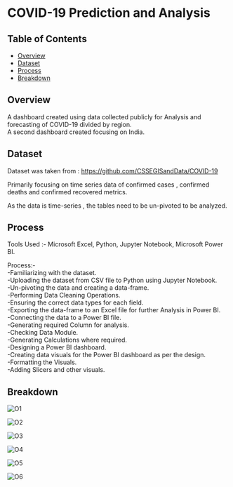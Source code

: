 # COVID-19 Prediction and Analysis

## Table of Contents

- [Overview](#overview)
- [Dataset](#dataset)
- [Process](#process)
- [Breakdown](#breakdown)  

## Overview

A dashboard created using data collected publicly for Analysis and forecasting of COVID-19 divided by region.   
A second dashboard created focusing on India.     

## Dataset

Dataset was taken from : https://github.com/CSSEGISandData/COVID-19  

Primarily focusing on time series data of confirmed cases , confirmed deaths and confirmed recovered metrics.  

As the data is time-series , the tables need to be un-pivoted to be analyzed.  

## Process

Tools Used :- Microsoft Excel, Python, Jupyter Notebook, Microsoft Power BI.  

Process:-   
-Familiarizing with the dataset.  
-Uploading the dataset from CSV file to Python using Jupyter Notebook.   
-Un-pivoting the data and creating a data-frame.  
-Performing Data Cleaning Operations.  
-Ensuring the correct data types for each field.  
-Exporting the data-frame to an Excel file for further Analysis in Power BI.  
-Connecting the data to a Power BI file.    
-Generating required Column for analysis.  
-Checking Data Module.     
-Generating Calculations where required.  
-Designing a Power BI dashboard.  
-Creating data visuals for the Power BI dashboard as per the design.  
-Formatting the Visuals.  
-Adding Slicers and other visuals. 


## Breakdown

![O1](https://github.com/user-attachments/assets/151f0e6f-557e-4b09-a6c8-eaf19fe4c101)  

![O2](https://github.com/user-attachments/assets/1a883082-3052-4f9a-8f38-c5ffe5b94617)  

![O3](https://github.com/user-attachments/assets/b77135eb-ac62-4cf5-aa3a-99e62f541a62)  

![O4](https://github.com/user-attachments/assets/466afe7f-7af3-444c-bde3-37eeec64c35c)  

![O5](https://github.com/user-attachments/assets/31a9c11a-6b72-4e44-ba5d-861f1fdb5c54)  

![O6](https://github.com/user-attachments/assets/34ec6fca-eae1-4164-b95e-9550acf0cac0)  

